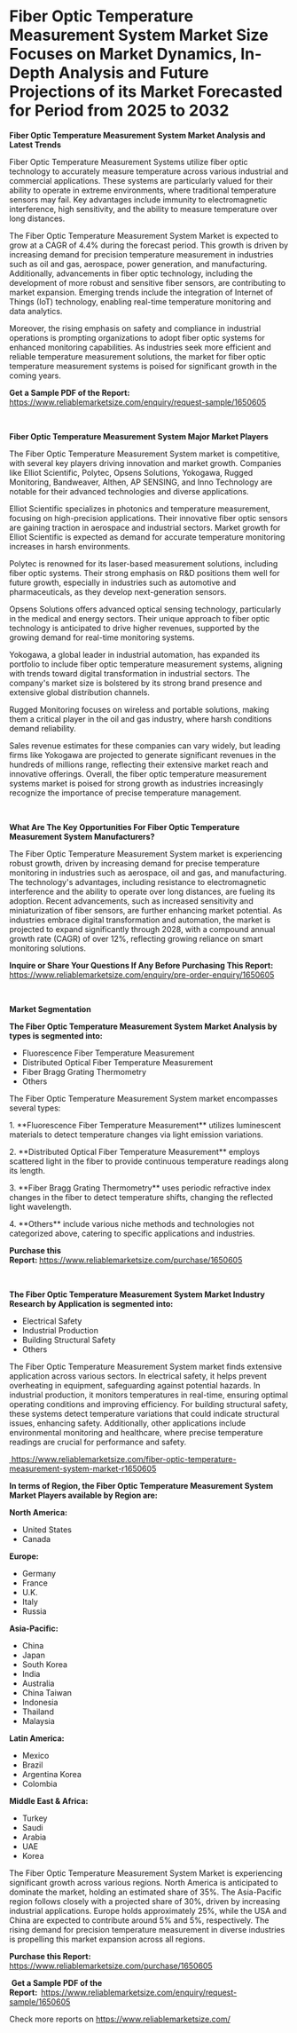 <p><h1>Fiber Optic Temperature Measurement System Market Size Focuses on Market Dynamics, In-Depth Analysis and Future Projections of its Market Forecasted for Period from 2025 to 2032</h1></p><p><strong>Fiber Optic Temperature Measurement System Market Analysis and Latest Trends</strong></p>
<p><p>Fiber Optic Temperature Measurement Systems utilize fiber optic technology to accurately measure temperature across various industrial and commercial applications. These systems are particularly valued for their ability to operate in extreme environments, where traditional temperature sensors may fail. Key advantages include immunity to electromagnetic interference, high sensitivity, and the ability to measure temperature over long distances.</p><p>The Fiber Optic Temperature Measurement System Market is expected to grow at a CAGR of 4.4% during the forecast period. This growth is driven by increasing demand for precision temperature measurement in industries such as oil and gas, aerospace, power generation, and manufacturing. Additionally, advancements in fiber optic technology, including the development of more robust and sensitive fiber sensors, are contributing to market expansion. Emerging trends include the integration of Internet of Things (IoT) technology, enabling real-time temperature monitoring and data analytics. </p><p>Moreover, the rising emphasis on safety and compliance in industrial operations is prompting organizations to adopt fiber optic systems for enhanced monitoring capabilities. As industries seek more efficient and reliable temperature measurement solutions, the market for fiber optic temperature measurement systems is poised for significant growth in the coming years.</p></p>
<p><strong>Get a Sample PDF of the Report:&nbsp;</strong> <a href="https://www.reliablemarketsize.com/enquiry/request-sample/1650605?utm_campaign=2625&utm_medium=2&utm_source=Github&utm_content=ia&utm_term=06042025&utm_id=fiber-optic-temperature-measurement-system">https://www.reliablemarketsize.com/enquiry/request-sample/1650605</a></p>
<p>&nbsp;</p>
<p><strong>Fiber Optic Temperature Measurement System Major Market Players</strong></p>
<p><p>The Fiber Optic Temperature Measurement System market is competitive, with several key players driving innovation and market growth. Companies like Elliot Scientific, Polytec, Opsens Solutions, Yokogawa, Rugged Monitoring, Bandweaver, Althen, AP SENSING, and Inno Technology are notable for their advanced technologies and diverse applications.</p><p>Elliot Scientific specializes in photonics and temperature measurement, focusing on high-precision applications. Their innovative fiber optic sensors are gaining traction in aerospace and industrial sectors. Market growth for Elliot Scientific is expected as demand for accurate temperature monitoring increases in harsh environments.</p><p>Polytec is renowned for its laser-based measurement solutions, including fiber optic systems. Their strong emphasis on R&D positions them well for future growth, especially in industries such as automotive and pharmaceuticals, as they develop next-generation sensors.</p><p>Opsens Solutions offers advanced optical sensing technology, particularly in the medical and energy sectors. Their unique approach to fiber optic technology is anticipated to drive higher revenues, supported by the growing demand for real-time monitoring systems.</p><p>Yokogawa, a global leader in industrial automation, has expanded its portfolio to include fiber optic temperature measurement systems, aligning with trends toward digital transformation in industrial sectors. The company's market size is bolstered by its strong brand presence and extensive global distribution channels.</p><p>Rugged Monitoring focuses on wireless and portable solutions, making them a critical player in the oil and gas industry, where harsh conditions demand reliability.</p><p>Sales revenue estimates for these companies can vary widely, but leading firms like Yokogawa are projected to generate significant revenues in the hundreds of millions range, reflecting their extensive market reach and innovative offerings. Overall, the fiber optic temperature measurement systems market is poised for strong growth as industries increasingly recognize the importance of precise temperature management.</p></p>
<p>&nbsp;</p>
<p><strong>What Are The Key Opportunities For Fiber Optic Temperature Measurement System Manufacturers?</strong></p>
<p><p>The Fiber Optic Temperature Measurement System market is experiencing robust growth, driven by increasing demand for precise temperature monitoring in industries such as aerospace, oil and gas, and manufacturing. The technology's advantages, including resistance to electromagnetic interference and the ability to operate over long distances, are fueling its adoption. Recent advancements, such as increased sensitivity and miniaturization of fiber sensors, are further enhancing market potential. As industries embrace digital transformation and automation, the market is projected to expand significantly through 2028, with a compound annual growth rate (CAGR) of over 12%, reflecting growing reliance on smart monitoring solutions.</p></p>
<p><strong>Inquire or Share Your Questions If Any Before Purchasing This Report:</strong> <a href="https://www.reliablemarketsize.com/enquiry/pre-order-enquiry/1650605?utm_campaign=2625&utm_medium=2&utm_source=Github&utm_content=ia&utm_term=06042025&utm_id=fiber-optic-temperature-measurement-system">https://www.reliablemarketsize.com/enquiry/pre-order-enquiry/1650605</a></p>
<p>&nbsp;</p>
<p><strong>Market Segmentation</strong></p>
<p><strong>The Fiber Optic Temperature Measurement System Market Analysis by types is segmented into:</strong></p>
<p><ul><li>Fluorescence Fiber Temperature Measurement</li><li>Distributed Optical Fiber Temperature Measurement</li><li>Fiber Bragg Grating Thermometry</li><li>Others</li></ul></p>
<p><p>The Fiber Optic Temperature Measurement System market encompasses several types: </p><p>1. **Fluorescence Fiber Temperature Measurement** utilizes luminescent materials to detect temperature changes via light emission variations.  </p><p>2. **Distributed Optical Fiber Temperature Measurement** employs scattered light in the fiber to provide continuous temperature readings along its length.  </p><p>3. **Fiber Bragg Grating Thermometry** uses periodic refractive index changes in the fiber to detect temperature shifts, changing the reflected light wavelength.  </p><p>4. **Others** include various niche methods and technologies not categorized above, catering to specific applications and industries.</p></p>
<p><strong>Purchase this Report:&nbsp;</strong><a href="https://www.reliablemarketsize.com/purchase/1650605?utm_campaign=2625&utm_medium=2&utm_source=Github&utm_content=ia&utm_term=06042025&utm_id=fiber-optic-temperature-measurement-system">https://www.reliablemarketsize.com/purchase/1650605</a></p>
<p>&nbsp;</p>
<p><strong>The Fiber Optic Temperature Measurement System Market Industry Research by Application is segmented into:</strong></p>
<p><ul><li>Electrical Safety</li><li>Industrial Production</li><li>Building Structural Safety</li><li>Others</li></ul></p>
<p><p>The Fiber Optic Temperature Measurement System market finds extensive application across various sectors. In electrical safety, it helps prevent overheating in equipment, safeguarding against potential hazards. In industrial production, it monitors temperatures in real-time, ensuring optimal operating conditions and improving efficiency. For building structural safety, these systems detect temperature variations that could indicate structural issues, enhancing safety. Additionally, other applications include environmental monitoring and healthcare, where precise temperature readings are crucial for performance and safety.</p></p>
<p><a href="https://www.reliablemarketsize.com/fiber-optic-temperature-measurement-system-market-r1650605?utm_campaign=2625&utm_medium=2&utm_source=Github&utm_content=ia&utm_term=06042025&utm_id=fiber-optic-temperature-measurement-system">&nbsp;https://www.reliablemarketsize.com/fiber-optic-temperature-measurement-system-market-r1650605</a></p>
<p><strong>In terms of Region, the Fiber Optic Temperature Measurement System Market Players available by Region are:</strong></p>
<p>
    <p> <strong> North America: </strong>
        <ul>
            <li>United States</li>
            <li>Canada</li>
        </ul>
        </p> 
    <p> <strong> Europe: </strong>
        <ul>
            <li>Germany</li>
            <li>France</li>
            <li>U.K.</li>
            <li>Italy</li>
            <li>Russia</li>
        </ul>
        </p> 
    <p> <strong> Asia-Pacific: </strong>
        <ul>
            <li>China</li>
            <li>Japan</li>
            <li>South Korea</li>
            <li>India</li>
            <li>Australia</li>
            <li>China Taiwan</li>
            <li>Indonesia</li>
            <li>Thailand</li>
            <li>Malaysia</li>
        </ul>
        </p> 
    <p> <strong> Latin America: </strong>
        <ul>
            <li>Mexico</li>
            <li>Brazil</li>
            <li>Argentina Korea</li>
            <li>Colombia</li>
        </ul>
        </p> 
    <p> <strong> Middle East & Africa: </strong>
        <ul>
            <li>Turkey</li>
            <li>Saudi</li>
            <li>Arabia</li>
            <li>UAE</li>
            <li>Korea</li>
        </ul>
    </p>
    </p>
<p><p>The Fiber Optic Temperature Measurement System Market is experiencing significant growth across various regions. North America is anticipated to dominate the market, holding an estimated share of 35%. The Asia-Pacific region follows closely with a projected share of 30%, driven by increasing industrial applications. Europe holds approximately 25%, while the USA and China are expected to contribute around 5% and 5%, respectively. The rising demand for precision temperature measurement in diverse industries is propelling this market expansion across all regions.</p></p>
<p><strong>Purchase this Report: </strong><a href="https://www.reliablemarketsize.com/purchase/1650605?utm_campaign=2625&utm_medium=2&utm_source=Github&utm_content=ia&utm_term=06042025&utm_id=fiber-optic-temperature-measurement-system">https://www.reliablemarketsize.com/purchase/1650605</a></p>
<p>&nbsp;<strong>Get a Sample PDF of the Report:&nbsp;&nbsp;</strong><a href="https://www.reliablemarketsize.com/enquiry/request-sample/1650605?utm_campaign=2625&utm_medium=2&utm_source=Github&utm_content=ia&utm_term=06042025&utm_id=fiber-optic-temperature-measurement-system">https://www.reliablemarketsize.com/enquiry/request-sample/1650605</a></p>
<p><strong></strong></p>
<p>Check more reports on <a href="https://www.reliablemarketsize.com/?utm_campaign=2625&utm_medium=2&utm_source=Github&utm_content=ia&utm_term=06042025&utm_id=fiber-optic-temperature-measurement-system">https://www.reliablemarketsize.com/</a></p>